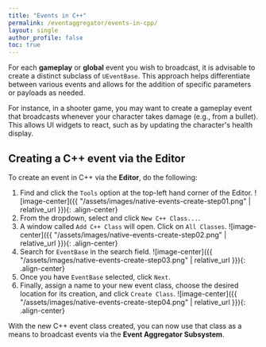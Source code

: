 ```yaml
---
title: "Events in C++"
permalink: /eventaggregator/events-in-cpp/
layout: single
author_profile: false
toc: true
---
```


For each **gameplay** or **global** event you wish to broadcast, it is advisable to create a distinct subclass of `UEventBase`. 
This approach helps differentiate between various events and allows for the addition of specific parameters or payloads as needed.

For instance, in a shooter game, you may want to create a gameplay event that broadcasts whenever your character takes damage 
(e.g., from a bullet). This allows UI widgets to react, such as by updating the character's health display.

## Creating a C++ event via the Editor

To create an event in C++ via the **Editor**, do the following:

1. Find and click the `Tools` option at the top-left hand corner of the Editor.
![image-center]({{ "/assets/images/native-events-create-step01.png" | relative_url }}){: .align-center}
2. From the dropdown, select and click `New C++ Class...`.
3. A window called `Add C++ Class` will open. Click on `All Classes`.
![image-center]({{ "/assets/images/native-events-create-step02.png" | relative_url }}){: .align-center}
4. Search for `EventBase` in the search field.
![image-center]({{ "/assets/images/native-events-create-step03.png" | relative_url }}){: .align-center}
5. Once you have `EventBase` selected, click `Next`.
6. Finally, assign a name to your new event class, choose the desired location for its creation, and click `Create Class`.
![image-center]({{ "/assets/images/native-events-create-step04.png" | relative_url }}){: .align-center}

With the new C++ event class created, you can now use that class as a means to broadcast events via the **Event Aggregator Subsystem**.